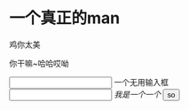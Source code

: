 <html><head>
<title>真爱坤</title>
</head>
<body>
   <h1>一个真正的man</h1>
   <p>鸡你太美</p>
   <p>你干嘛~哈哈哎呦</p>
   <div class="m-srch f-pr j-suggest" id="g_search">
<div class="srchbg">
<span class="parent">
<input type="text" name="srch" id="srch" class="txt j-flag" value="" style="opacity: 1;">
<label class="ph j-flag" id="auto-id-vgkQTbpn5yVBvACG">一个无用输入框</label>
</span>
</div>
<span class="j-flag" style="display:none;" id="auto-id-nlQniSbaqMHXo3i2">&nbsp;</span>
<div class="u-lstlay j-flag" style="display:none;" id="auto-id-Wir03xoaECNqF1KI"></div>
</div>

<form name="f" id="form" action="/s" class="fm  has-soutu"
   onsubmit="javascript:F.call('ps/sug','pssubmit');">
   <span id="s_kw_wrap" class="bg s_ipt_wr new-pmd
   quickdelete-wrap"><span class="soutu-btn"></span>
   <input type="text" class="s_ipt" name="wd" id="kw" maxlength="100" autocomplete="off">
   <i class="c-icon quickdelete c-color-gray2">我是一个一个 </i><i class="quickdelete-line">
   </i><span class="soutu-hover-tip"
   style="display: none;">真爱粉</span>
   </span>
   <input type="hidden" name="rsv_spt" value="1">
   <input type="hidden" name="rsv_iqid" value="0xfbd16bcf00293604">
   <input type="hidden" name="issp" value="1">
   <input type="hidden" name="f" value="8">
   <input type="hidden" name="rsv_bp" value="1">
   <input type="hidden" name="rsv_idx" value="2">
   <input type="hidden" name="ie" value="utf-8">
   <input type="hidden" name="rqlang" value="">
   <input type="hidden" name="tn" value="baiduhome_pg">
   <input type="hidden" name="ch" value="">
   <span class="btn_wr s_btn_wr bg" id="s_btn_wr">
   <input type="submit" value="so" id="su" class="btn self-btn bg s_btn">

 </body></html>
